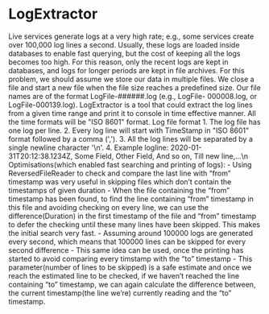 # LogExtractor
Live services generate logs at a very high rate; e.g., some services create over 100,000 log lines a second. Usually, these logs are loaded inside databases to enable fast querying, but the cost of keeping all the logs becomes too high. For this reason, only the recent logs are kept in databases, and logs for longer periods are kept in file archives. For this problem, we should assume we store our data in multiple files. We close a file and start a new file when the file size reaches a predefined size. Our file names are of the format LogFile-######.log (e.g., LogFile- 000008.log, or LogFile-000139.log).   LogExtractor is a tool that could extract the log lines from a given time range and print it to console in time effective manner.  All the time formats will be "ISO 8601" format.  Log file format 1. The log file has one log per line. 2. Every log line will start with TimeStamp in "ISO 8601" format followed by a comma (','). 3. All the log lines will be separated by a single newline character '\n'. 4. Example logline: 2020-01-31T20:12:38.1234Z, Some Field, Other Field, And so on, Till new line,...\n  Optimisations(which enabled fast searching and printing of logs): - Using ReversedFileReader to check and compare the last line with “from” timestamp was very useful in skipping files which don’t contain the timestamps of given duration - When the file containing the “from” timestamp has been found, to find the line containing “from” timestamp in this file and avoiding checking on every line, we can use the difference(Duration) in the first timestamp of the file and “from” timestamp to defer the checking until these many lines have been skipped. This makes the initial search very fast. - Assuming around 100000 logs are generated every second, which means that 100000 lines can be skipped for every second difference - This same idea can be used, once the printing has started to avoid comparing every timstamp with the “to” timestamp - This parameter(number of lines to be skipped) is a safe estimate and once we reach the estimated line to be checked, if we haven’t reached the line containing “to” timestamp, we can again calculate the difference between, the current timestamp(the line we’re) currently reading and the “to” timestamp.
